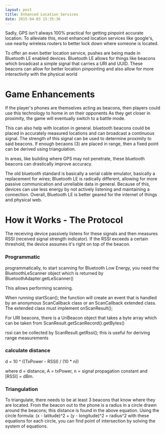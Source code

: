 ```yaml
---
layout: post
title: Enhanced Location Services
date: 2015-04-03 15:35:36
---
```


Sadly, GPS isn't always 100% practical for getting pinpoint accurate location.
To alleviate this, most enhanced location services like google's, use nearby wireless routers to better lock down where someone is located.

To offer an even better location service, pushes are being made in Bluetooth LE enabled devices.
Bluetooth LE allows for things like beacons which broadcast a simple signal that carries a URI and UUID.
These beacons can allow for better location pinpointing and also allow for more interactivity with the physical world

Game Enhancements
==================

If the player's phones are themselves acting as beacons, then players could use this technology to home in on their opponents
As they get closer in proximity, the game will eventually switch to a battle mode.

This can also help with location in general.
bluetooth beacons could be placed in accurately measured locations and can broadcast a continuous signal.
The strength of this signal can be used to determine proximity to said beacons.
If enough becaons (3) are placed in range, then a fixed point can be derived using triangulation.

In areas, like building where GPS may not penetrate, these bluetooth beacons can drastically improve accuracy.

The old bluetooth standard is basically a serial cable emulator, basically a replacement for wires;
Bluetooth LE is radically different, allowing for more passive communication and unreliable data in general.
Because of this, devices can use less energy by not actively listening and maintaining a connection.
Overall, Bluetooth LE is better geared for the internet of things and physical web.

How it Works - The Protocol
===========================

The receiving device passively listens for these signals and then measures RSSI (received signal strength indicator).
If the RSSI exceeds a certain threshold, the device assumes it's right on top of the beacon. 

### Programmatic

programmatically, to start scanning for Bluetooth Low Energy, you need the BluetoothLeScanner object which is returned by BluetoothAdapter.getLeScanner()

This allows performing scanning.

When running startScan(); the function will create an event that is handled by an anonymous ScanCallback class or an ScanCallback extended class.
The extended class must implement onScanResult();

For URI beacons, there is a UriBeacon object that takes a byte array which can be taken from ScanResult.getScanRecord().getBytes()

rssi can be collected by ScanResult.getRssi(); this is useful for deriving range measurements

### calculate distance

d = 10 ^ ((TxPower - RSSI) / (10 * n))

where d = distance, A = txPower, n = signal propagation constant and [RSSI] = dBm.

### Triangulation

To triangulate, there needs to be at least 3 beacons that know where they are located.
From the beacon out to the phone is a radius in a circle drawn around the beacons;
this distance is found in the above equation.
Using the circle formula: 
	(x - latitude)^2 + (y - longitude)^2 = radius^2
with these equations for each circle, you can find point of intersection by solving the system of equations.
